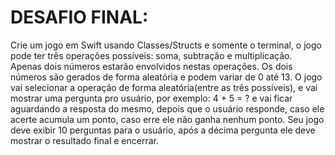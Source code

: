 # DESAFIO FINAL:
Crie um jogo em Swift usando Classes/Structs e somente o terminal, o jogo pode ter três operações possíveis: soma, subtração e multiplicação. Apenas dois números estarão envolvidos nestas operações. Os dois números são gerados de forma aleatória e podem variar de 0 até 13. O jogo vai selecionar a operação de forma aleatória(entre as três possíveis), e vai mostrar uma pergunta pro usuário, por exemplo: 4 + 5 = ? e vai ficar aguardando a resposta do mesmo, depois que o usuário responde, caso ele acerte acumula um ponto, caso erre ele não ganha nenhum ponto. Seu jogo deve exibir 10 perguntas para o usuário, após a décima pergunta ele deve mostrar o resultado final e encerrar.


